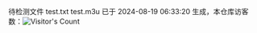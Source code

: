 待检测文件 test.txt test.m3u 已于 2024-08-19 06:33:20 生成，本仓库访客数：![Visitor's Count](https://profile-counter.glitch.me/pxiptv_TV/count.svg)
